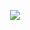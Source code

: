 <!-- <div align="center">     

  [![](https://user-images.githubusercontent.com/101160207/220815014-54069724-bd6a-496c-b7d5-2cf0664ddf2b.png)](https://junsu.app/me)
  [![](https://user-images.githubusercontent.com/101160207/220814655-85444475-82ee-461c-bfa9-269775c7f704.png)](https://www.youtube.com/watch?v=tiFpz-FxSJg&list=PL4VIU0OnVB6jKpb2hPeN0y76htaoFRT_-&index=1)
</div> -->


<div align="center">
  
  [![](https://github-production-user-asset-6210df.s3.amazonaws.com/101160207/241609936-368cfd9b-2e4f-4200-a732-12f45bd4f3bf.png)](https://www.youtube.com/watch?v=tiFpz-FxSJg&list=PL4VIU0OnVB6jKpb2hPeN0y76htaoFRT_-&index=1)

</div>
